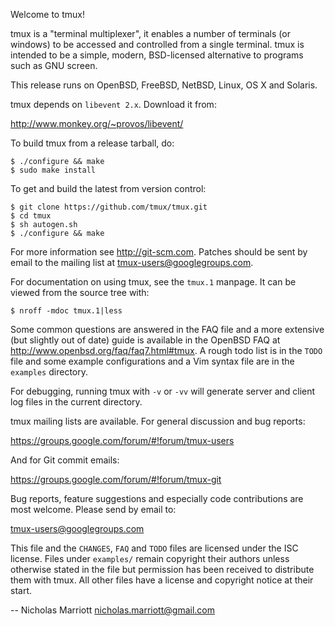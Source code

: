 Welcome to tmux!

tmux is a "terminal multiplexer", it enables a number of terminals (or windows)
to be accessed and controlled from a single terminal. tmux is intended to be a
simple, modern, BSD-licensed alternative to programs such as GNU screen.

This release runs on OpenBSD, FreeBSD, NetBSD, Linux, OS X and Solaris.

tmux depends on `libevent 2.x`. Download it from:

http://www.monkey.org/~provos/libevent/

To build tmux from a release tarball, do:

``` shell
$ ./configure && make
$ sudo make install
```

To get and build the latest from version control:

``` shell
$ git clone https://github.com/tmux/tmux.git
$ cd tmux
$ sh autogen.sh
$ ./configure && make
```

For more information see http://git-scm.com. Patches should be sent by email to
the mailing list at tmux-users@googlegroups.com.

For documentation on using tmux, see the `tmux.1` manpage. It can be viewed from
the source tree with:

``` shell
$ nroff -mdoc tmux.1|less
```

Some common questions are answered in the FAQ file and a more extensive (but
slightly out of date) guide is available in the OpenBSD FAQ at
http://www.openbsd.org/faq/faq7.html#tmux. A rough todo list is in the `TODO`
file and some example configurations and a Vim syntax file are in the `examples`
directory.

For debugging, running tmux with `-v` or `-vv` will generate server and client log
files in the current directory.

tmux mailing lists are available. For general discussion and bug reports:

https://groups.google.com/forum/#!forum/tmux-users

And for Git commit emails:

https://groups.google.com/forum/#!forum/tmux-git

Bug reports, feature suggestions and especially code contributions are most
welcome. Please send by email to:

tmux-users@googlegroups.com

This file and the `CHANGES`, `FAQ` and `TODO` files are licensed under the ISC
license. Files under `examples/` remain copyright their authors unless otherwise
stated in the file but permission has been received to distribute them with
tmux. All other files have a license and copyright notice at their start.

-- Nicholas Marriott <nicholas.marriott@gmail.com>
